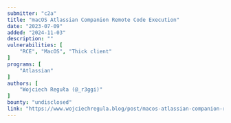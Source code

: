 ```yaml
---
submitter: "c2a"
title: "macOS Atlassian Companion Remote Code Execution"
date: "2023-07-09"
added: "2024-11-03"
description: ""
vulnerabilities: [
    "RCE", "MacOS", "Thick client"
]
programs: [
    "Atlassian"
]
authors: [
    "Wojciech Reguła (@_r3ggi)"
]
bounty: "undisclosed"
link: "https://www.wojciechregula.blog/post/macos-atlassian-companion-rce/"
---
```




